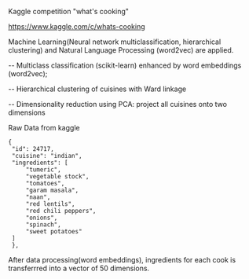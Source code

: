 Kaggle competition "what's cooking"

https://www.kaggle.com/c/whats-cooking

Machine Learning(Neural network multiclassification, hierarchical clustering) and Natural Language Processing (word2vec) are applied.

-- Multiclass classification (scikit-learn) enhanced by word embeddings (word2vec);

-- Hierarchical clustering of cuisines with Ward linkage

-- Dimensionality reduction using PCA: project all cuisines onto two dimensions


Raw Data from kaggle
```
{
 "id": 24717,
 "cuisine": "indian",
 "ingredients": [
     "tumeric",
     "vegetable stock",
     "tomatoes",
     "garam masala",
     "naan",
     "red lentils",
     "red chili peppers",
     "onions",
     "spinach",
     "sweet potatoes"
 ]
 },
 ```
After data processing(word embeddings), ingredients for each cook is transferrred into a vector of 50 dimensions.


